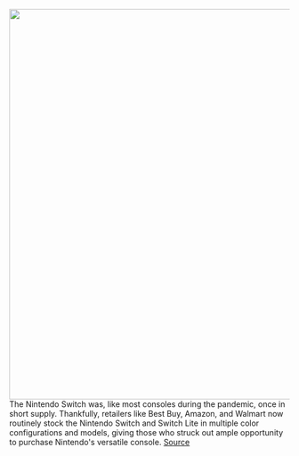 <img src='https://cdn.vox-cdn.com/thumbor/X8DpVBQjxNziIgmgI0UT0JbjTgY=/0x0:1440x813/1200x800/filters:focal(605x292:835x522)/cdn.vox-cdn.com/uploads/chorus_image/image/66793959/joy_con_01.5.jpeg' width='700px' /><br/>
The Nintendo Switch was, like most consoles during the pandemic, once in short supply. Thankfully, retailers like Best Buy, Amazon, and Walmart now routinely stock the Nintendo Switch and Switch Lite in multiple color configurations and models, giving those who struck out ample opportunity to purchase Nintendo's versatile console.
<a href='https://www.theverge.com/21257643/nintendo-switch-lite-how-to-buy-in-stock'> Source <a/>